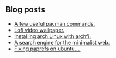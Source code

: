 ## Blog posts
<!-- BLOG-POST-LIST:START -->
- [A few useful pacman commands.](https://furycd001.github.io/a-few-useful-pacman-commands/)
- [Lofi video wallpaper.](https://furycd001.github.io/lofi-video-wallpaper/)
- [Installing arch Linux with archfi.](https://furycd001.github.io/installing-arch-linux-with-archfi/)
- [A search engine for the minimalist web.](https://furycd001.github.io/a-search-engine-for-the-minimalist-web/)
- [Fixing paprefs on ubuntu....](https://furycd001.github.io/fixing-paprefs-on-ubuntu/)
<!-- BLOG-POST-LIST:END -->

<!--
**furycd001/furycd001** is a ✨ _special_ ✨ repository because its `README.md` (this file) appears on your GitHub profile.

Here are some ideas to get you started:

- 🔭 I’m currently working on ...
- 🌱 I’m currently learning ...
- 👯 I’m looking to collaborate on ...
- 🤔 I’m looking for help with ...
- 💬 Ask me about ...
- 📫 How to reach me: ...
- 😄 Pronouns: ...
- ⚡ Fun fact: ...
-->
